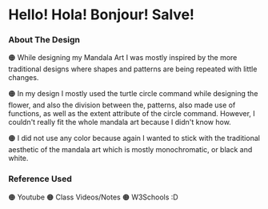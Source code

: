 # Hello! Hola! Bonjour! Salve!

### About The Design

🟠 While designing my Mandala Art I was mostly inspired by
    the more traditional designs where shapes and patterns
    are being repeated with little changes.<br />

🟠 In my design I mostly used the turtle circle command while
    designing the flower, and also the division between the,
    patterns, also made use of functions, as well as the
    extent attribute of the circle command. However, I couldn't
    really fit the whole mandala art because I didn't know how.<br />
    
🟠 I did not use any color because again I wanted to stick
    with the traditional aesthetic of the mandala art which
    is mostly monochromatic, or black and white.<br />

### Reference Used

🟠 Youtube
🟠 Class Videos/Notes
🟠 W3Schools :D